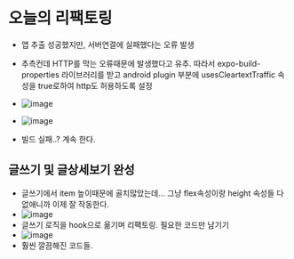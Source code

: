 # 오늘의 리팩토링
- 앱 추출 성공했지만, 서버연결에 실패했다는 오류 발생
- 추측컨데 HTTP를 막는 오류때문에 발생했다고 유추. 따라서 expo-build-properties 라이브러리를 받고 android plugin 부분에 usesCleartextTraffic 속성을 true로하여 http도 허용하도록 설정
- ![image](https://github.com/ChaeDoll/TIL/assets/108540812/5aa0abfa-3ba6-4ba9-9178-f0f850957c75)
- ![image](https://github.com/ChaeDoll/TIL/assets/108540812/c26cde7e-be6c-497d-9bee-e769ab6dd96d)

- 빌드 실패..? 계속 한다.

## 글쓰기 및 글상세보기 완성
- 글쓰기에서 item 높이때문에 골치많았는데... 그냥 flex속성이랑 height 속성들 다 없애니까 이제 잘 작동한다.
- ![image](https://github.com/ChaeDoll/TIL/assets/108540812/52323143-56fa-4839-806e-9cf9c442b5be)
- 글쓰기 로직을 hook으로 옮기며 리팩토링. 필요한 코드만 남기기
- ![image](https://github.com/ChaeDoll/TIL/assets/108540812/30308b8d-86b6-49f3-854c-09d91b1152ea)
- 훨씬 깔끔해진 코드들. 

